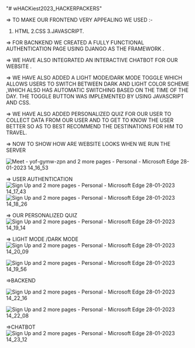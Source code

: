"# wHACKiest2023_HACKERPACKERS" 

=> TO MAKE OUR FRONTEND VERY APPEALING WE USED :-
1. HTML
2.CSS
3.JAVASCRIPT.

=> FOR BACNKEND WE CREATED A FULLY FUNCTIONAL AUTHENTICATION PAGE USING DJANGO AS THE FRAMEWORK .

=> WE HAVE ALSO INTEGRATED AN INTERACTIVE CHATBOT FOR OUR WEBSITE .

=> WE HAVE ALSO ADDED A LIGHT MODE/DARK MODE TOGGLE WHICH ALLOWS USERS TO SWITCH BETWEEN DARK AND LIGHT COLOR SCHEME ,WHICH ALSO HAS AUTOMATIC SWITCHING BASED ON THE TIME OF THE DAY. THE TOGGLE BUTTON WAS IMPLEMENTED BY USING JAVASCRIPT AND CSS.

=> WE HAVE ALSO ADDED PERSONALIZED QUIZ FOR OUR USER TO COLLECT DATA FROM OUR USER AND TO GET TO KNOW THE USER BETTER SO AS TO BEST RECOMMEND THE DESTINATIONS FOR HIM TO TRAVEL.


=> NOW TO SHOW HOW ARE WEBSITE LOOKS WHEN WE RUN THE SERVER


![Meet - yof-gymw-zpn and 2 more pages - Personal - Microsoft​ Edge 28-01-2023 14_16_53](https://user-images.githubusercontent.com/108003314/215256557-6aed5526-d908-4103-bccc-1f0465948be8.png)

=> USER AUTHENTICATION
![Sign Up and 2 more pages - Personal - Microsoft​ Edge 28-01-2023 14_17_43](https://user-images.githubusercontent.com/108003314/215256604-2864fb79-6b6d-4eef-8a96-e011d2f5c872.png)
![Sign Up and 2 more pages - Personal - Microsoft​ Edge 28-01-2023 14_18_26](https://user-images.githubusercontent.com/108003314/215256642-95f10916-720e-45ad-be0b-5d6b444a1a3d.png)


=> OUR PERSONALIZED QUIZ 
![Sign Up and 2 more pages - Personal - Microsoft​ Edge 28-01-2023 14_19_14](https://user-images.githubusercontent.com/108003314/215256679-488fc7b5-d63c-4298-8160-034d2a3fb061.png)

=> LIGHT MODE /DARK MODE ![Sign Up and 2 more pages - Personal - Microsoft​ Edge 28-01-2023 14_20_09](https://user-images.githubusercontent.com/108003314/215256745-544e4643-9680-427e-9583-19e40817fea3.png)

![Sign Up and 2 more pages - Personal - Microsoft​ Edge 28-01-2023 14_19_56](https://user-images.githubusercontent.com/108003314/215256750-6cd86b83-acf8-4b62-8ac7-55e99e0ed3c4.png)

=>BACKEND

![Sign Up and 2 more pages - Personal - Microsoft​ Edge 28-01-2023 14_22_16](https://user-images.githubusercontent.com/108003314/215256806-9635cdaa-44ce-412a-9077-4577a55874fa.png)

![Sign Up and 2 more pages - Personal - Microsoft​ Edge 28-01-2023 14_22_08](https://user-images.githubusercontent.com/108003314/215256802-a4be494d-d6cd-40b1-9133-b16fd968ce38.png)

=>CHATBOT
![Sign Up and 2 more pages - Personal - Microsoft​ Edge 28-01-2023 14_23_12](https://user-images.githubusercontent.com/108003314/215256854-cb515344-f88e-42ea-b9a4-646704471f31.png)




